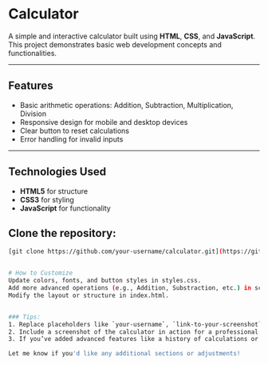  # Calculator

A simple and interactive calculator built using **HTML**, **CSS**, and **JavaScript**. This project demonstrates basic web development concepts and functionalities.

---

##  Features
- Basic arithmetic operations: Addition, Subtraction, Multiplication, Division
- Responsive design for mobile and desktop devices
- Clear button to reset calculations
- Error handling for invalid inputs

---
##  Technologies Used
- **HTML5** for structure
- **CSS3** for styling
- **JavaScript** for functionality

## Clone the repository:
   ```bash
   [git clone https://github.com/your-username/calculator.git](https://github.com/pushpakchopadekar/Calculator.git)


   # How to Customize
Update colors, fonts, and button styles in styles.css.
Add more advanced operations (e.g., Addition, Substraction, etc.) in script.js.
Modify the layout or structure in index.html.


### Tips:
1. Replace placeholders like `your-username`, `link-to-your-screenshot`, and `your-email@example.com` with actual details.
2. Include a screenshot of the calculator in action for a professional touch.
3. If you’ve added advanced features like a history of calculations or scientific operations, mention them in the **Features** section.

Let me know if you'd like any additional sections or adjustments!
